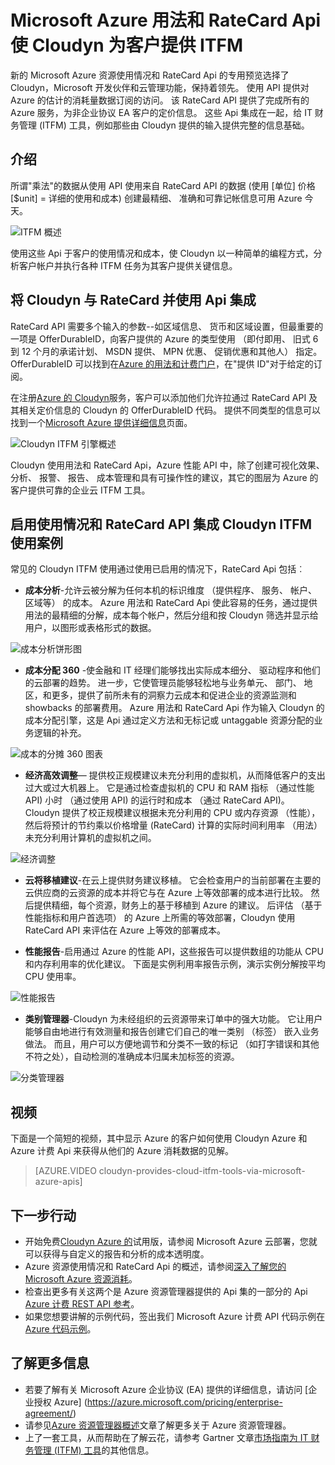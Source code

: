 <properties
   pageTitle="Microsoft Azure 使用并为客户提供 ITFM RateCard Api 启用 Cloudyn |Microsoft Azure"
   description="从 Microsoft Azure 计费合作伙伴 Cloudyn，其经验将 Azure 计费 Api 集成到他们的产品提供独特的观点。  这是特别有用的 Azure 和 Cloudyn 感兴趣使用/尝试 Cloudyn Azure 服务的客户。"
   services=""
   documentationCenter=""
   authors="BryanLa"
   manager="mbaldwin"
   editor=""
   tags="billing"/>

<tags
   ms.service="billing"
   ms.devlang="na"
   ms.topic="article"
   ms.tgt_pltfrm="na"
   ms.workload="billing"
   ms.date="08/16/2016"
   ms.author="mobandyo;bryanla"/>

# <a name="microsoft-azure-usage-and-ratecard-apis-enable-cloudyn-to-provide-itfm-for-customers"></a>Microsoft Azure 用法和 RateCard Api 使 Cloudyn 为客户提供 ITFM

新的 Microsoft Azure 资源使用情况和 RateCard Api 的专用预览选择了 Cloudyn，Microsoft 开发伙伴和云管理功能，保持着领先。  使用 API 提供对 Azure 的估计的消耗量数据订阅的访问。 该 RateCard API 提供了完成所有的 Azure 服务，为非企业协议 EA 客户的定价信息。 这些 Api 集成在一起，给 IT 财务管理 (ITFM) 工具，例如那些由 Cloudyn 提供的输入提供完整的信息基础。

## <a name="introduction"></a>介绍

所谓"乘法"的数据从使用 API 使用来自 RateCard API 的数据 (使用 [单位] 价格 [$unit] = 详细的使用和成本) 创建最精细、 准确和可靠记帐信息可用 Azure 今天。

![ITFM 概述][1]

使用这些 Api 于客户的使用情况和成本，使 Cloudyn 以一种简单的编程方式，分析客户帐户并执行各种 ITFM 任务为其客户提供关键信息。

## <a name="integrating-cloudyn-with-the-ratecard-and-usage-apis"></a>将 Cloudyn 与 RateCard 并使用 Api 集成
RateCard API 需要多个输入的参数--如区域信息、 货币和区域设置，但最重要的一项是 OfferDurableID，向客户提供的 Azure 的类型使用 （即付即用、 旧式 6 到 12 个月的承诺计划、 MSDN 提供、 MPN 优惠、 促销优惠和其他人） 指定。 OfferDurableID 可以找到在[Azure 的用法和计费门户](https://account.windowsazure.com/Subscriptions)，在"提供 ID"对于给定的订阅。

在注册[Azure 的 Cloudyn](https://www.cloudyn.com/microsoft-azure/)服务，客户可以添加他们允许拉通过 RateCard API 及其相关定价信息的 Cloudyn 的 OfferDurableID 代码。  提供不同类型的信息可以找到一个[Microsoft Azure 提供详细信息](https://azure.microsoft.com/support/legal/offer-details/)页面。

![Cloudyn ITFM 引擎概述][2]

Cloudyn 使用用法和 RateCard Api，Azure 性能 API 中，除了创建可视化效果、 分析、 报警、 报告、 成本管理和具有可操作性的建议，其它的图层为 Azure 的客户提供可靠的企业云 ITFM 工具。

## <a name="cloudyn-itfm-use-cases-enabled-by-usage-and-ratecard-api-integration"></a>启用使用情况和 RateCard API 集成 Cloudyn ITFM 使用案例
常见的 Cloudyn ITFM 使用通过使用已启用的情况下，RateCard Api 包括︰

+ **成本分析**-允许云被分解为任何本机的标识维度 （提供程序、 服务、 帐户、 区域等） 的成本。 Azure 用法和 RateCard Api 使此容易的任务，通过提供用法的最精细的分解，成本每个帐户，然后分组和按 Cloudyn 筛选并显示给用户，以图形或表格形式的数据。

![成本分析饼形图][3]

+ **成本分配 360** -使金融和 IT 经理们能够找出实际成本细分、 驱动程序和他们的云部署的趋势。 进一步，它使管理员能够轻松地与业务单元、 部门、 地区，和更多，提供了前所未有的洞察力云成本和促进企业的资源监测和 showbacks 的部署费用。 Azure 用法和 RateCard Api 作为输入 Cloudyn 的成本分配引擎，这是 Api 通过定义方法和无标记或 untaggable 资源分配的业务逻辑的补充。

![成本的分摊 360 图表][4]

+ **经济高效调整**— 提供校正规模建议未充分利用的虚拟机，从而降低客户的支出过大或过大机器上。 它是通过检查虚拟机的 CPU 和 RAM 指标 （通过性能 API) 小时 （通过使用 API) 的运行时和成本 （通过 RateCard API)。 Cloudyn 提供了校正规模建议根据未充分利用的 CPU 或内存资源 （性能），然后将预计的节约乘以价格增量 (RateCard) 计算的实际时间利用率 （用法） 未充分利用计算机的虚拟机之间。

![经济调整][5]

+ **云将移植建议**-在云上提供财务建议移植。 它会检查用户的当前部署在主要的云供应商的云资源的成本并将它与在 Azure 上等效部署的成本进行比较。 然后提供精细，每个资源，财务上的基于移植到 Azure 的建议。 后评估 （基于性能指标和用户首选项） 的 Azure 上所需的等效部署，Cloudyn 使用 RateCard API 来评估在 Azure 上等效的部署成本。

+ **性能报告**-启用通过 Azure 的性能 API，这些报告可以提供数组的功能从 CPU 和内存利用率的优化建议。 下面是实例利用率报告示例，演示实例分解按平均 CPU 使用率。

![性能报告][6]

+ **类别管理器**-Cloudyn 为未经组织的云资源带来订单中的强大功能。 它让用户能够自由地进行有效测量和报告创建它们自己的唯一类别 （标签） 嵌入业务做法。 而且，用户可以方便地调节和分类不一致的标记 （如打字错误和其他不符之处），自动检测的准确成本归属未加标签的资源。

![分类管理器][7]

## <a name="video"></a>视频

下面是一个简短的视频，其中显示 Azure 的客户如何使用 Cloudyn Azure 和 Azure 计费 Api 来获得从他们的 Azure 消耗数据的见解。

> [AZURE.VIDEO cloudyn-provides-cloud-itfm-tools-via-microsoft-azure-apis]


## <a name="next-steps"></a>下一步行动

+ 开始免费[Cloudyn Azure 的](https://www.cloudyn.com/microsoft-azure/)试用版，请参阅 Microsoft Azure 云部署，您就可以获得与自定义的报告和分析的成本透明度。
+ Azure 资源使用情况和 RateCard Api 的概述，请参阅[深入了解您的 Microsoft Azure 资源消耗](billing-usage-rate-card-overview.md)。
+ 检查出更多有关这两个是 Azure 资源管理器提供的 Api 集的一部分的 Api [Azure 计费 REST API 参考](https://msdn.microsoft.com/library/azure/1ea5b323-54bb-423d-916f-190de96c6a3c)。
+ 如果您想要讲解的示例代码，签出我们 Microsoft Azure 计费 API 代码示例在[Azure 代码示例](https://azure.microsoft.com/documentation/samples/?term=billing)。

## <a name="learn-more"></a>了解更多信息
+ 若要了解有关 Microsoft Azure 企业协议 (EA) 提供的详细信息，请访问 [企业授权 Azure] (https://azure.microsoft.com/pricing/enterprise-agreement/)
+ 请参见[Azure 资源管理器概述](azure-resource-manager/resource-group-overview.md)文章了解更多关于 Azure 资源管理器。
+ 上了一套工具，从而帮助在了解云花，请参考 Gartner 文章[市场指南为 IT 财务管理 (ITFM) 工具](http://www.gartner.com/technology/reprints.do?id=1-212F7AL&ct=140909&st=sb)的其他信息。

<!--Image references-->
[1]: ./media/billing-usage-rate-card-partner-solution-cloudyn/Cloudyn-ITFM-Overview.png
[2]: ./media/billing-usage-rate-card-partner-solution-cloudyn/Cloudyn-ITFM-Engine-Overview.png
[3]: ./media/billing-usage-rate-card-partner-solution-cloudyn/Cloudyn-Cost-Analysis-Pie-Chart.png
[4]: ./media/billing-usage-rate-card-partner-solution-cloudyn/Cloudyn-Cost-Allocation-360-Chart.png
[5]: ./media/billing-usage-rate-card-partner-solution-cloudyn/Cloudyn-Cost-Effective-Sizing.png
[6]: ./media/billing-usage-rate-card-partner-solution-cloudyn/Cloudyn-Performance-Reports.png
[7]: ./media/billing-usage-rate-card-partner-solution-cloudyn/Cloudyn-Category-Manager.png
